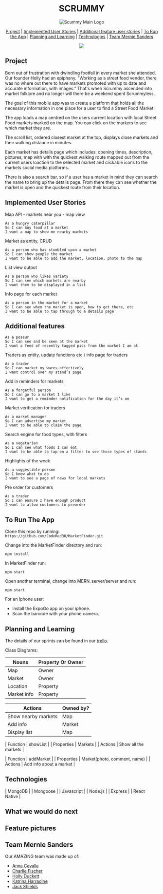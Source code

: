 <div align="center">

# SCRUMMY

![Scummy Main Logo](/assets/Scrummy_Logo.png "Scrummy logo")

[Project](#Project) | [Implemented User Stories](#Implemented-User-Stories) | [Additional feature user stories](#Additional-feature-user-stories) | [To Run the App](#To-Run-The-App) | [Planning and Learning](#Planning-and-Learning) | [Technologies](#Technologies) | [Team Mernie Sanders](#Team-Mernie-Sanders)

![](src/scrummy.gif)

</div>

## Project

Born out of frustration with dwindling footfall in every market she attended. Our founder Holly had an epiphany.
"Working as a street food vendor, there was no where out there to have markets promoted with up to date and accurate information, with images."
That's when Scrummy ascended into market folklore and no longer will there be a weekend spent Scrummyless.

The goal of this mobile app was to create a platform that holds all the necessary information in one place for a user to find a Street Food Market.

The app loads a map centred on the users current location with local Street Food markets marked on the map. You can click on the markers to see which market they are.

The scroll list, ordered closest market at the top, displays close markets and their walking distance in minutes.

Each market has details page which includes: opening times, description, pictures, map with with the quickest walking route mapped out from the current users loaction to the selected market and clickable icons to the markets social media platforms.

There is also a search bar, so if a user has a market in mind they can search the name to bring up the details page. From there they can see whether the market is open and the quickest route from their location.

## Implemented User Stories

Map API - markets near you - map view

```
As a hungry caterpillar
So I can buy food at a market
I want a map to show me nearby markets
```

Market as entity, CRUD

```
As a person who has stumbled upon a market
So I can show people the market
I want to be able to add the market, location, photo to the map
```

List view output

```
As a person who likes variety
So I can see which markets are nearby
I want them to be displayed in a list
```

Info page for each market

```
As a person in the market for a market
So I can see when the market is open, how to get there, etc
I want to be able to tap through to a details page
```

## Additional features

```
As a poseur
So I can see and be seen at the market
I want a feed of recently tagged pics from the market I am at
```

Traders as entity, update functions etc / info page for traders

```
As a trader
So I can market my wares effectively
I want control over my stand’s page
```

Add in reminders for markets

```
As a forgetful person
So I can go to a market I like
I want to get a reminder notification for the day it’s on
```

Market verification for traders

```
As a market manager
So I can advertise my market
I want to be able to claim the page
```

Search engine for food types, with filters

```
As a vegetarian
So I can see what foods I can eat
I want to be able to tap on a filter to see those types of stands
```

Highlights of the week

```
As a suggestible person
So I know what to do
I want to see a page of news for local markets
```

Pre order for customers

```
As a trader
So I can ensure I have enough product
I want to allow customers to preorder
```

## To Run The App

Clone this repo by running:
`https://github.com/CodeRed30/MarketFinder.git`

Change into the MarketFinder directory and run:

`npm install`

In MarketFinder run:

`npm start`

Open another terminal, change into MERN_server/server and run:

`npm start`

For an Iphone user:

- Install the ExpoGo app on your iphone.
- Scan the barcode with your phone camera.

## Planning and Learning

The details of our sprints can be found in our [trello](https://trello.com/b/olrjatGo/m4m).

Class Diagrams:

| Nouns       | Property Or Owner |
| ----------- | ----------------- |
| Map         | Owner             |
| Market      | Owner             |
| Location    | Property          |
| Market info | Property          |

| Actions             | Owned by? |
| ------------------- | --------- |
| Show nearby markets | Map       |
| Add info            | Market    |
| Display list        | Map       |

| Function | showList |
| Properties | Markets |
| Actions | Show all the markets |

| Function | addMarket |
| Properties | Market(photo, comment, name) |
| Actions | Add info about a market |

## Technologies

| MongoDB |
| Mongoose |
| Javascript |
| Node.js |
| Express |
| React Native |

## What we would do next

## Feature pictures

## Team Mernie Sanders

Our AMAZING team was made up of:

- [Anna Cavalla](http://github.com/acavalla)
- [Charlie Fischer](https://github.com/charliefischer)
- [Holly Duckett](https://github.com/HolsDuckett)
- [Katrina Harradine](https://github.com/CodeRed30)
- [Jack Shields](https://github.com/jshields123)
